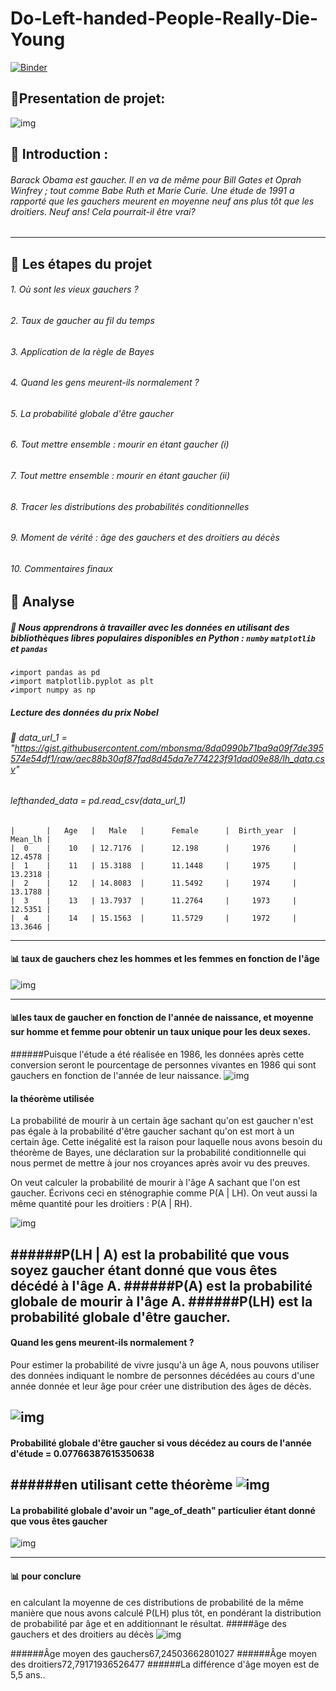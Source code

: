 # Do-Left-handed-People-Really-Die-Young
[![Binder](https://mybinder.org/badge_logo.svg)](https://mybinder.org/v2/gh/mamoun777/Do-Left-handed-People-Really-Die-Young/main?labpath=notebook.ipynb)
## 📁Presentation de projet:

![img](./images/left.jpg)
## 📌 Introduction : 

###### <p>Barack Obama est gaucher. Il en va de même pour Bill Gates et Oprah Winfrey ; tout comme Babe Ruth et Marie Curie. Une étude de 1991 a rapporté que les gauchers meurent en moyenne neuf ans plus tôt que les droitiers. Neuf ans! Cela pourrait-il être vrai? 
</p>

-------

## 📌 Les étapes du projet
###### 1. Où sont les vieux gauchers ?
###### 2. Taux de gaucher au fil du temps
###### 3. Application de la règle de Bayes
###### 4. Quand les gens meurent-ils normalement ?
###### 5. La probabilité globale d'être gaucher
###### 6. Tout mettre ensemble : mourir en étant gaucher (i)
###### 7. Tout mettre ensemble : mourir en étant gaucher (ii)
###### 8. Tracer les distributions des probabilités conditionnelles
###### 9. Moment de vérité : âge des gauchers et des droitiers au décès
###### 10. Commentaires finaux


## 📌 Analyse
##### 🔖 Nous apprendrons à travailler avec les données en utilisant des bibliothèques libres populaires disponibles en Python : `numby` `matplotlib` et `pandas` 
	✔️import pandas as pd
	✔️import matplotlib.pyplot as plt
	✔️import numpy as np

##### Lecture des données du prix Nobel
######  📄 data_url_1 = "https://gist.githubusercontent.com/mbonsma/8da0990b71ba9a09f7de395574e54df1/raw/aec88b30af87fad8d45da7e774223f91dad09e88/lh_data.csv"

###### lefthanded_data = pd.read_csv(data_url_1)

    |       |   Age   |   Male   |      Female      |  Birth_year  |   Mean_lh |
    |  0    |    10   | 12.7176  |      12.198      |     1976     |   12.4578 |
    |  1    |    11   | 15.3188  |      11.1448     |     1975     |   13.2318 |
    |  2    |    12   | 14.8083  |      11.5492     |     1974     |   13.1788 |
    |  3    |    13   | 13.7937  |      11.2764     |     1973     |   12.5351 |
    |  4    |    14   | 15.1563  |      11.5729     |     1972     |   13.3646 |

-------

#### 📊 taux de gauchers chez les hommes et les femmes en fonction de l'âge
![img](./images/wa7d.PNG)

------
#### 📊les taux de gaucher en fonction de l'année de naissance, et moyenne sur homme et femme pour obtenir un taux unique pour les deux sexes.

######Puisque l'étude a été réalisée en 1986, les données après cette conversion seront le pourcentage de personnes vivantes en 1986 qui sont gauchers en fonction de l'année de leur naissance.
![img](./images/thnin.PNG)

#### la théorème utilisée
La probabilité de mourir à un certain âge sachant qu'on est gaucher n'est pas égale à la probabilité d'être gaucher sachant qu'on est mort à un certain âge. Cette inégalité est la raison pour laquelle nous avons besoin du théorème de Bayes, une déclaration sur la probabilité conditionnelle qui nous permet de mettre à jour nos croyances après avoir vu des preuves.

On veut calculer la probabilité de mourir à l'âge A sachant que l'on est gaucher. Écrivons ceci en sténographie comme P(A | LH). On veut aussi la même quantité pour les droitiers : P(A | RH).

![img](./images/tletha.PNG)

######P(LH | A) est la probabilité que vous soyez gaucher étant donné que vous êtes décédé à l'âge A. 
######P(A) est la probabilité globale de mourir à l'âge A.
######P(LH) est la probabilité globale d'être gaucher. 
-------
#### Quand les gens meurent-ils normalement ?

Pour estimer la probabilité de vivre jusqu'à un âge A, nous pouvons utiliser des données indiquant le nombre de personnes décédées au cours d'une année donnée et leur âge pour créer une distribution des âges de décès.

![img](./images/arba3.PNG)
-------
#### Probabilité globale d'être gaucher si vous décédez au cours de l'année d'étude = 0.07766387615350638
######en utilisant cette théorème 
![img](./images/5amsa.PNG)
-------
#### La probabilité globale d'avoir un "age_of_death" particulier étant donné que vous êtes gaucher
![img](./images/setta.PNG)

-------
#### 📊 pour conclure
en calculant la moyenne de ces distributions de probabilité de la même manière que nous avons calculé P(LH) plus tôt, en pondérant la distribution de probabilité par âge et en additionnant le résultat.
#####âge des gauchers et des droitiers au décès
![img](./images/thmanya.PNG)

######Âge moyen des gauchers67,24503662801027
######Âge moyen des droitiers72,79171936526477
######La différence d'âge moyen est de 5,5 ans..
